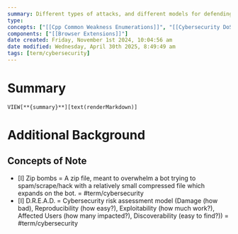 ```yaml
---
summary: Different types of attacks, and different models for defending against them.
type: 
concepts: ["[[Cpp Common Weakness Enumerations]]", "[[Cybersecurity DoS attack]]", "[[Security Memory Concerns]]", "[[Security Memory Unsafe Languages]]"]
components: ["[[Browser Extensions]]"]
date created: Friday, November 1st 2024, 10:04:56 am
date modified: Wednesday, April 30th 2025, 8:49:49 am
tags: [term/cybersecurity]
---
```

# Summary
`VIEW[**{summary}**][text(renderMarkdown)]`

# Additional Background
## Concepts of Note
- [I] Zip bombs = A zip file, meant to overwhelm a bot trying to spam/scrape/hack with a relatively small compressed file which expands on the bot. = #term/cybersecurity
- [I] D.R.E.A.D. = Cybersecurity risk assessment model (Damage (how bad), Reproducibility (how easy?), Exploitability (how much work?), Affected Users (how many impacted?), Discoverability (easy to find?)) = #term/cybersecurity 